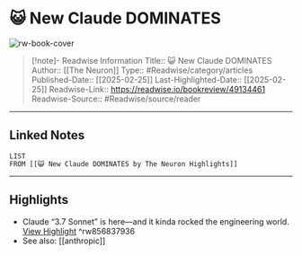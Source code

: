 # 😺 New Claude DOMINATES

![rw-book-cover](https://readwise-assets.s3.amazonaws.com/static/images/article2.74d541386bbf.png)
<br>
>[!note]- Readwise Information
>Title:: 😺 New Claude DOMINATES
>Author:: [[The Neuron]]
>Type:: #Readwise/category/articles
>Published-Date:: [[2025-02-25]]
>Last-Highlighted-Date:: [[2025-02-25]]
>Readwise-Link:: https://readwise.io/bookreview/49134461
>Readwise-Source:: #Readwise/source/reader
--- 

## Linked Notes
```dataview
LIST
FROM [[😺 New Claude DOMINATES by The Neuron Highlights]]
```

---

## Highlights
- Claude “3.7 Sonnet” is here—and it kinda rocked the engineering world. [View Highlight](https://readwise.io/open/856837936) ^rw856837936 
- See also: [[anthropic]] 
